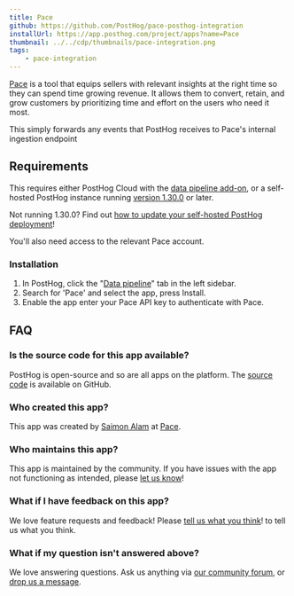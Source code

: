```yaml
---
title: Pace
github: https://github.com/PostHog/pace-posthog-integration
installUrl: https://app.posthog.com/project/apps?name=Pace
thumbnail: ../../cdp/thumbnails/pace-integration.png
tags:
    - pace-integration
---
```


[Pace](https://www.paceapp.com/) is a tool that equips sellers with relevant insights at the right time so they can spend time growing revenue. It allows them to convert, retain, and grow customers by prioritizing time and effort on the users who need it most.

This simply forwards any events that PostHog receives to Pace's internal ingestion endpoint

## Requirements

This requires either PostHog Cloud with the [data pipeline add-on](https://us.posthog.com/organization/billing), or a self-hosted PostHog instance running [version 1.30.0](https://posthog.com/blog/the-posthog-array-1-30-0) or later.

Not running 1.30.0? Find out [how to update your self-hosted PostHog deployment](https://posthog.com/docs/runbook/upgrading-posthog)!

You'll also need access to the relevant Pace account.

### Installation

1. In PostHog, click the "[Data pipeline](https://us.posthog.com/apps)" tab in the left sidebar.
2. Search for 'Pace' and select the app, press Install.
3. Enable the app enter your Pace API key to authenticate with Pace.

## FAQ

### Is the source code for this app available?

PostHog is open-source and so are all apps on the platform. The [source code](https://github.com/PostHog/pace-posthog-integration) is available on GitHub.

### Who created this app?

This app was created by [Saimon Alam](https://github.com/SaimonAlam15) at [Pace](https://www.paceapp.com/). 

### Who maintains this app?

This app is maintained by the community. If you have issues with the app not functioning as intended, please [let us know](http://app.posthog.com/home#supportModal)!

### What if I have feedback on this app?

We love feature requests and feedback! Please [tell us what you think](http://app.posthog.com/home#supportModal)! to tell us what you think.

### What if my question isn't answered above?

We love answering questions. Ask us anything via [our community forum](/questions), or [drop us a message](http://app.posthog.com/home#supportModal). 
